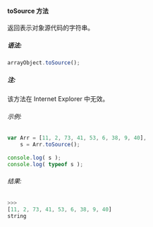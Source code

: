 #### toSource 方法

  返回表示对象源代码的字符串。

##### 语法:

  ```javascript
  arrayObject.toSource();
  ```

##### 注:

  该方法在 Internet Explorer 中无效。
  
###### 示例:

  ```javascript
  var Arr = [11, 2, 73, 41, 53, 6, 38, 9, 40],
      s = Arr.toSource();
	  
  console.log( s );
  console.log( typeof s );
  ```

###### 结果:

  ```javascript
  >>>
  [11, 2, 73, 41, 53, 6, 38, 9, 40]
  string
  ```
